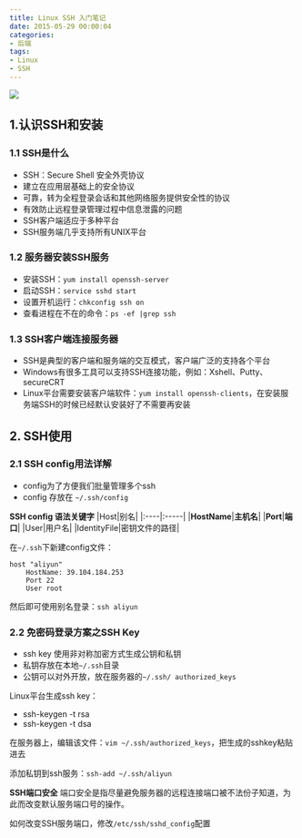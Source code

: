 ```yaml
---
title: Linux SSH 入门笔记
date: 2015-05-29 00:00:04
categories:
- 后端
tags:
- Linux
- SSH
---
```

![](//ww2.sinaimg.cn/large/006tNc79ly1g5d87xr5tvj30dc078ac9.jpg)

## 1.认识SSH和安装

### 1.1 SSH是什么
- SSH：Secure Shell 安全外壳协议
- 建立在应用层基础上的安全协议
- 可靠，转为全程登录会话和其他网络服务提供安全性的协议
- 有效防止远程登录管理过程中信息泄露的问题
- SSH客户端适应于多种平台
- SSH服务端几乎支持所有UNIX平台

### 1.2 服务器安装SSH服务
- 安装SSH：`yum install openssh-server`
- 启动SSH：`service sshd start`
- 设置开机运行：`chkconfig ssh on`
- 查看进程在不在的命令：`ps -ef |grep ssh`

### 1.3 SSH客户端连接服务器
- SSH是典型的客户端和服务端的交互模式，客户端广泛的支持各个平台
- Windows有很多工具可以支持SSH连接功能，例如：Xshell、Putty、secureCRT
- Linux平台需要安装客户端软件：`yum install openssh-clients`，在安装服务端SSH的时候已经默认安装好了不需要再安装

## 2. SSH使用
### 2.1 SSH config用法详解
- config为了方便我们批量管理多个ssh
- config 存放在 `~/.ssh/config`

**SSH config 语法关键字**
|Host|别名|
|:----|:-----|
|**HostName**|**主机名**|
|**Port**|**端口**|
|User|用户名|
|IdentityFile|密钥文件的路径|

在`~/.ssh`下新建config文件：
```shell
host "aliyun"
    HostName: 39.104.184.253
    Port 22
    User root
```
然后即可使用别名登录：`ssh aliyun`

### 2.2 免密码登录方案之SSH Key
- ssh key 使用非对称加密方式生成公钥和私钥
- 私钥存放在本地`~/.ssh`目录
- 公钥可以对外开放，放在服务器的`~/.ssh/ authorized_keys`

Linux平台生成ssh key：
- ssh-keygen -t rsa
- ssh-keygen -t dsa

在服务器上，编辑该文件：`vim ~/.ssh/authorized_keys`，把生成的sshkey粘贴进去

添加私钥到ssh服务：`ssh-add ~/.ssh/aliyun`

**SSH端口安全**
端口安全是指尽量避免服务器的远程连接端口被不法份子知道，为此而改变默认服务端口号的操作。

如何改变SSH服务端口，修改`/etc/ssh/sshd_config`配置
